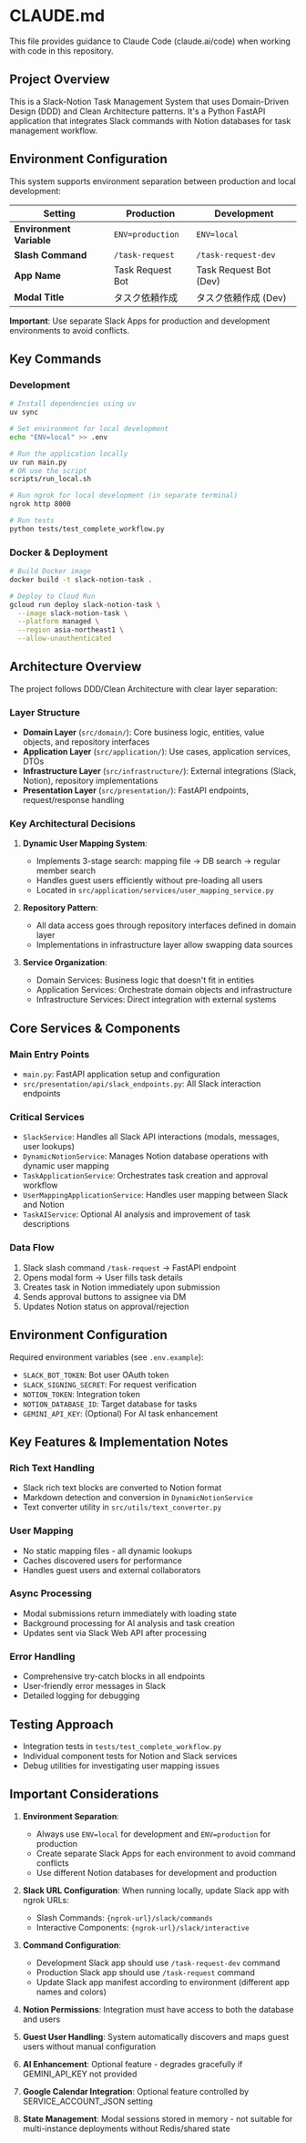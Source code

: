 # CLAUDE.md

This file provides guidance to Claude Code (claude.ai/code) when working with code in this repository.

## Project Overview

This is a Slack-Notion Task Management System that uses Domain-Driven Design (DDD) and Clean Architecture patterns. It's a Python FastAPI application that integrates Slack commands with Notion databases for task management workflow.

## Environment Configuration

This system supports environment separation between production and local development:

| Setting | Production | Development |
|---------|------------|-------------|
| **Environment Variable** | `ENV=production` | `ENV=local` |
| **Slash Command** | `/task-request` | `/task-request-dev` |
| **App Name** | Task Request Bot | Task Request Bot (Dev) |
| **Modal Title** | タスク依頼作成 | タスク依頼作成 (Dev) |

**Important**: Use separate Slack Apps for production and development environments to avoid conflicts.

## Key Commands

### Development
```bash
# Install dependencies using uv
uv sync

# Set environment for local development
echo "ENV=local" >> .env

# Run the application locally
uv run main.py
# OR use the script
scripts/run_local.sh

# Run ngrok for local development (in separate terminal)
ngrok http 8000

# Run tests
python tests/test_complete_workflow.py
```

### Docker & Deployment
```bash
# Build Docker image
docker build -t slack-notion-task .

# Deploy to Cloud Run
gcloud run deploy slack-notion-task \
  --image slack-notion-task \
  --platform managed \
  --region asia-northeast1 \
  --allow-unauthenticated
```

## Architecture Overview

The project follows DDD/Clean Architecture with clear layer separation:

### Layer Structure
- **Domain Layer** (`src/domain/`): Core business logic, entities, value objects, and repository interfaces
- **Application Layer** (`src/application/`): Use cases, application services, DTOs
- **Infrastructure Layer** (`src/infrastructure/`): External integrations (Slack, Notion), repository implementations
- **Presentation Layer** (`src/presentation/`): FastAPI endpoints, request/response handling

### Key Architectural Decisions

1. **Dynamic User Mapping System**:
   - Implements 3-stage search: mapping file → DB search → regular member search
   - Handles guest users efficiently without pre-loading all users
   - Located in `src/application/services/user_mapping_service.py`

2. **Repository Pattern**:
   - All data access goes through repository interfaces defined in domain layer
   - Implementations in infrastructure layer allow swapping data sources

3. **Service Organization**:
   - Domain Services: Business logic that doesn't fit in entities
   - Application Services: Orchestrate domain objects and infrastructure
   - Infrastructure Services: Direct integration with external systems

## Core Services & Components

### Main Entry Points
- `main.py`: FastAPI application setup and configuration
- `src/presentation/api/slack_endpoints.py`: All Slack interaction endpoints

### Critical Services
- `SlackService`: Handles all Slack API interactions (modals, messages, user lookups)
- `DynamicNotionService`: Manages Notion database operations with dynamic user mapping
- `TaskApplicationService`: Orchestrates task creation and approval workflow
- `UserMappingApplicationService`: Handles user mapping between Slack and Notion
- `TaskAIService`: Optional AI analysis and improvement of task descriptions

### Data Flow
1. Slack slash command `/task-request` → FastAPI endpoint
2. Opens modal form → User fills task details
3. Creates task in Notion immediately upon submission
4. Sends approval buttons to assignee via DM
5. Updates Notion status on approval/rejection

## Environment Configuration

Required environment variables (see `.env.example`):
- `SLACK_BOT_TOKEN`: Bot user OAuth token
- `SLACK_SIGNING_SECRET`: For request verification
- `NOTION_TOKEN`: Integration token
- `NOTION_DATABASE_ID`: Target database for tasks
- `GEMINI_API_KEY`: (Optional) For AI task enhancement

## Key Features & Implementation Notes

### Rich Text Handling
- Slack rich text blocks are converted to Notion format
- Markdown detection and conversion in `DynamicNotionService`
- Text converter utility in `src/utils/text_converter.py`

### User Mapping
- No static mapping files - all dynamic lookups
- Caches discovered users for performance
- Handles guest users and external collaborators

### Async Processing
- Modal submissions return immediately with loading state
- Background processing for AI analysis and task creation
- Updates sent via Slack Web API after processing

### Error Handling
- Comprehensive try-catch blocks in all endpoints
- User-friendly error messages in Slack
- Detailed logging for debugging

## Testing Approach

- Integration tests in `tests/test_complete_workflow.py`
- Individual component tests for Notion and Slack services
- Debug utilities for investigating user mapping issues

## Important Considerations

1. **Environment Separation**:
   - Always use `ENV=local` for development and `ENV=production` for production
   - Create separate Slack Apps for each environment to avoid command conflicts
   - Use different Notion databases for development and production

2. **Slack URL Configuration**: When running locally, update Slack app with ngrok URLs:
   - Slash Commands: `{ngrok-url}/slack/commands`
   - Interactive Components: `{ngrok-url}/slack/interactive`

3. **Command Configuration**:
   - Development Slack app should use `/task-request-dev` command
   - Production Slack app should use `/task-request` command
   - Update Slack app manifest according to environment (different app names and colors)

4. **Notion Permissions**: Integration must have access to both the database and users

5. **Guest User Handling**: System automatically discovers and maps guest users without manual configuration

6. **AI Enhancement**: Optional feature - degrades gracefully if GEMINI_API_KEY not provided

7. **Google Calendar Integration**: Optional feature controlled by SERVICE_ACCOUNT_JSON setting

8. **State Management**: Modal sessions stored in memory - not suitable for multi-instance deployments without Redis/shared state